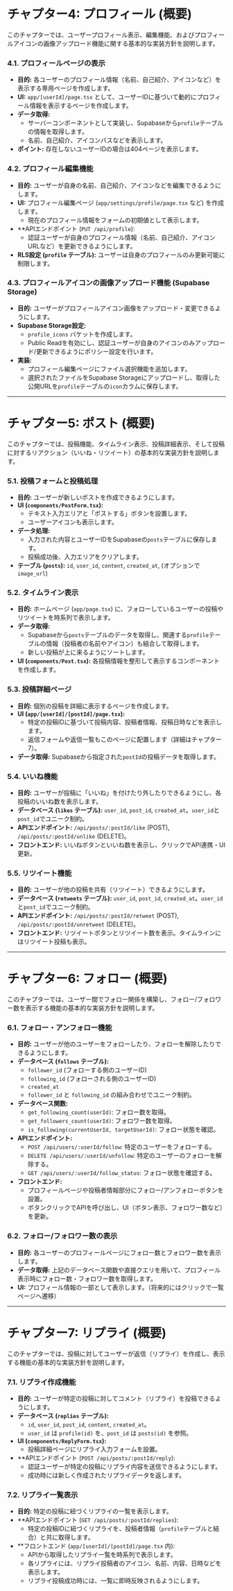 # チャプター4: プロフィール (概要)

このチャプターでは、ユーザープロフィール表示、編集機能、およびプロフィールアイコンの画像アップロード機能に関する基本的な実装方針を説明します。

### 4.1. プロフィールページの表示

- **目的:** 各ユーザーのプロフィール情報（名前、自己紹介、アイコンなど）を表示する専用ページを作成します。
- **UI:** `app/[userId]/page.tsx` として、ユーザーIDに基づいて動的にプロフィール情報を表示するページを作成します。
- **データ取得:**
  - サーバーコンポーネントとして実装し、Supabaseから`profile`テーブルの情報を取得します。
  - 名前、自己紹介、アイコンパスなどを表示します。
- **ポイント:** 存在しないユーザーIDの場合は404ページを表示します。

### 4.2. プロフィール編集機能

- **目的:** ユーザーが自身の名前、自己紹介、アイコンなどを編集できるようにします。
- **UI:** プロフィール編集ページ (`app/settings/profile/page.tsx` など) を作成します。
  - 現在のプロフィール情報をフォームの初期値として表示します。
- \*\*APIエンドポイント (`PUT /api/profile`):
  - 認証ユーザーが自身のプロフィール情報（名前、自己紹介、アイコンURLなど）を更新できるようにします。
- **RLS設定 (`profile` テーブル):** ユーザーは自身のプロフィールのみ更新可能に制限します。

### 4.3. プロフィールアイコンの画像アップロード機能 (Supabase Storage)

- **目的:** ユーザーがプロフィールアイコン画像をアップロード・変更できるようにします。
- **Supabase Storage設定:**
  - `profile_icons` バケットを作成します。
  - Public Readを有効にし、認証ユーザーが自身のアイコンのみアップロード/更新できるようにポリシー設定を行います。
- **実装:**
  - プロフィール編集ページにファイル選択機能を追加します。
  - 選択されたファイルをSupabase Storageにアップロードし、取得した公開URLを`profile`テーブルの`icon`カラムに保存します。

---

# チャプター5: ポスト (概要)

このチャプターでは、投稿機能、タイムライン表示、投稿詳細表示、そして投稿に対するリアクション（いいね・リツイート）の基本的な実装方針を説明します。

### 5.1. 投稿フォームと投稿処理

- **目的:** ユーザーが新しいポストを作成できるようにします。
- **UI (`components/PostForm.tsx`):**
  - テキスト入力エリアと「ポストする」ボタンを設置します。
  - ユーザーアイコンも表示します。
- **データ処理:**
  - 入力された内容とユーザーIDをSupabaseの`posts`テーブルに保存します。
  - 投稿成功後、入力エリアをクリアします。
- **テーブル (`posts`):** `id`, `user_id`, `content`, `created_at`, (オプションで `image_url`)

### 5.2. タイムライン表示

- **目的:** ホームページ (`app/page.tsx`) に、フォローしているユーザーの投稿やリツイートを時系列で表示します。
- **データ取得:**
  - Supabaseから`posts`テーブルのデータを取得し、関連する`profile`テーブルの情報（投稿者の名前やアイコン）も結合して取得します。
  - 新しい投稿が上に来るようにソートします。
- **UI (`components/Post.tsx`):** 各投稿情報を整形して表示するコンポーネントを作成します。

### 5.3. 投稿詳細ページ

- **目的:** 個別の投稿を詳細に表示するページを作成します。
- **UI (`app/[userId]/[postId]/page.tsx`):**
  - 特定の投稿IDに基づいて投稿内容、投稿者情報、投稿日時などを表示します。
  - 返信フォームや返信一覧もこのページに配置します（詳細はチャプター7）。
- **データ取得:** Supabaseから指定された`postId`の投稿データを取得します。

### 5.4. いいね機能

- **目的:** ユーザーが投稿に「いいね」を付けたり外したりできるようにし、各投稿のいいね数を表示します。
- **データベース (`likes` テーブル):** `user_id`, `post_id`, `created_at`。`user_id`と`post_id`でユニーク制約。
- **APIエンドポイント:** `/api/posts/:postId/like` (POST), `/api/posts/:postId/unlike` (DELETE)。
- **フロントエンド:** いいねボタンといいね数を表示し、クリックでAPI連携・UI更新。

### 5.5. リツイート機能

- **目的:** ユーザーが他の投稿を共有（リツイート）できるようにします。
- **データベース (`retweets` テーブル):** `user_id`, `post_id`, `created_at`。`user_id`と`post_id`でユニーク制約。
- **APIエンドポイント:** `/api/posts/:postId/retweet` (POST), `/api/posts/:postId/unretweet` (DELETE)。
- **フロントエンド:** リツイートボタンとリツイート数を表示。タイムラインにはリツイート投稿も表示。

---

# チャプター6: フォロー (概要)

このチャプターでは、ユーザー間でフォロー関係を構築し、フォロー/フォロワー数を表示する機能の基本的な実装方針を説明します。

### 6.1. フォロー・アンフォロー機能

- **目的:** ユーザーが他のユーザーをフォローしたり、フォローを解除したりできるようにします。
- **データベース (`follows` テーブル):**
  - `follower_id` (フォローする側のユーザーID)
  - `following_id` (フォローされる側のユーザーID)
  - `created_at`
  - `follower_id` と `following_id` の組み合わせでユニーク制約。
- **データベース関数:**
  - `get_following_count(userId)`: フォロー数を取得。
  - `get_followers_count(userId)`: フォロワー数を取得。
  - `is_following(currentUserId, targetUserId)`: フォロー状態を確認。
- **APIエンドポイント:**
  - `POST /api/users/:userId/follow`: 特定のユーザーをフォローする。
  - `DELETE /api/users/:userId/unfollow`: 特定のユーザーのフォローを解除する。
  - `GET /api/users/:userId/follow_status`: フォロー状態を確認する。
- **フロントエンド:**
  - プロフィールページや投稿者情報部分にフォロー/アンフォローボタンを設置。
  - ボタンクリックでAPIを呼び出し、UI（ボタン表示、フォロワー数など）を更新。

### 6.2. フォロー/フォロワー数の表示

- **目的:** 各ユーザーのプロフィールページにフォロー数とフォロワー数を表示します。
- **データ取得:** 上記のデータベース関数や直接クエリを用いて、プロフィール表示時にフォロー数・フォロワー数を取得します。
- **UI:** プロフィール情報の一部として表示します。（将来的にはクリックで一覧ページへ遷移）

---

# チャプター7: リプライ (概要)

このチャプターでは、投稿に対してユーザーが返信（リプライ）を作成し、表示する機能の基本的な実装方針を説明します。

### 7.1. リプライ作成機能

- **目的:** ユーザーが特定の投稿に対してコメント（リプライ）を投稿できるようにします。
- **データベース (`replies` テーブル):**
  - `id`, `user_id`, `post_id`, `content`, `created_at`。
  - `user_id` は `profile(id)` を、`post_id` は `posts(id)` を参照。
- **UI (`components/ReplyForm.tsx`):**
  - 投稿詳細ページにリプライ入力フォームを設置。
- \*\*APIエンドポイント (`POST /api/posts/:postId/reply`):
  - 認証ユーザーが特定の投稿にリプライ内容を送信できるようにします。
  - 成功時には新しく作成されたリプライデータを返します。

### 7.2. リプライ一覧表示

- **目的:** 特定の投稿に紐づくリプライの一覧を表示します。
- \*\*APIエンドポイント (`GET /api/posts/:postId/replies`):
  - 特定の投稿IDに紐づくリプライを、投稿者情報（`profile`テーブルと結合）と共に取得します。
- \*\*フロントエンド (`app/[userId]/[postId]/page.tsx` 内):
  - APIから取得したリプライ一覧を時系列で表示します。
  - 各リプライには、リプライ投稿者のアイコン、名前、内容、日時などを表示します。
  - リプライ投稿成功時には、一覧に即時反映されるようにします。
